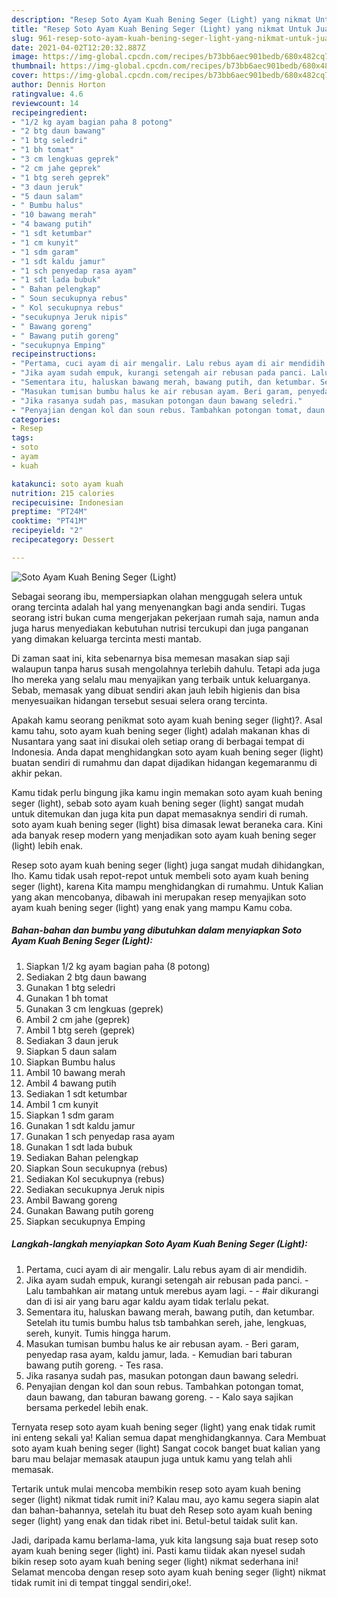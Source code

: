 ```yaml
---
description: "Resep Soto Ayam Kuah Bening Seger (Light) yang nikmat Untuk Jualan"
title: "Resep Soto Ayam Kuah Bening Seger (Light) yang nikmat Untuk Jualan"
slug: 961-resep-soto-ayam-kuah-bening-seger-light-yang-nikmat-untuk-jualan
date: 2021-04-02T12:20:32.887Z
image: https://img-global.cpcdn.com/recipes/b73bb6aec901bedb/680x482cq70/soto-ayam-kuah-bening-seger-light-foto-resep-utama.jpg
thumbnail: https://img-global.cpcdn.com/recipes/b73bb6aec901bedb/680x482cq70/soto-ayam-kuah-bening-seger-light-foto-resep-utama.jpg
cover: https://img-global.cpcdn.com/recipes/b73bb6aec901bedb/680x482cq70/soto-ayam-kuah-bening-seger-light-foto-resep-utama.jpg
author: Dennis Horton
ratingvalue: 4.6
reviewcount: 14
recipeingredient:
- "1/2 kg ayam bagian paha 8 potong"
- "2 btg daun bawang"
- "1 btg seledri"
- "1 bh tomat"
- "3 cm lengkuas geprek"
- "2 cm jahe geprek"
- "1 btg sereh geprek"
- "3 daun jeruk"
- "5 daun salam"
- " Bumbu halus"
- "10 bawang merah"
- "4 bawang putih"
- "1 sdt ketumbar"
- "1 cm kunyit"
- "1 sdm garam"
- "1 sdt kaldu jamur"
- "1 sch penyedap rasa ayam"
- "1 sdt lada bubuk"
- " Bahan pelengkap"
- " Soun secukupnya rebus"
- " Kol secukupnya rebus"
- "secukupnya Jeruk nipis"
- " Bawang goreng"
- " Bawang putih goreng"
- "secukupnya Emping"
recipeinstructions:
- "Pertama, cuci ayam di air mengalir. Lalu rebus ayam di air mendidih."
- "Jika ayam sudah empuk, kurangi setengah air rebusan pada panci. Lalu tambahkan air matang untuk merebus ayam lagi.  #air dikurangi dan di isi air yang baru agar kaldu ayam tidak terlalu pekat."
- "Sementara itu, haluskan bawang merah, bawang putih, dan ketumbar. Setelah itu tumis bumbu halus tsb tambahkan sereh, jahe, lengkuas, sereh, kunyit. Tumis hingga harum."
- "Masukan tumisan bumbu halus ke air rebusan ayam. Beri garam, penyedap rasa ayam, kaldu jamur, lada. Kemudian bari taburan bawang putih goreng. Tes rasa."
- "Jika rasanya sudah pas, masukan potongan daun bawang seledri."
- "Penyajian dengan kol dan soun rebus. Tambahkan potongan tomat, daun bawang, dan taburan bawang goreng.  Kalo saya sajikan bersama perkedel lebih enak."
categories:
- Resep
tags:
- soto
- ayam
- kuah

katakunci: soto ayam kuah 
nutrition: 215 calories
recipecuisine: Indonesian
preptime: "PT24M"
cooktime: "PT41M"
recipeyield: "2"
recipecategory: Dessert

---
```



![Soto Ayam Kuah Bening Seger (Light)](https://img-global.cpcdn.com/recipes/b73bb6aec901bedb/680x482cq70/soto-ayam-kuah-bening-seger-light-foto-resep-utama.jpg)

Sebagai seorang ibu, mempersiapkan olahan menggugah selera untuk orang tercinta adalah hal yang menyenangkan bagi anda sendiri. Tugas seorang istri bukan cuma mengerjakan pekerjaan rumah saja, namun anda juga harus menyediakan kebutuhan nutrisi tercukupi dan juga panganan yang dimakan keluarga tercinta mesti mantab.

Di zaman  saat ini, kita sebenarnya bisa memesan masakan siap saji walaupun tanpa harus susah mengolahnya terlebih dahulu. Tetapi ada juga lho mereka yang selalu mau menyajikan yang terbaik untuk keluarganya. Sebab, memasak yang dibuat sendiri akan jauh lebih higienis dan bisa menyesuaikan hidangan tersebut sesuai selera orang tercinta. 



Apakah kamu seorang penikmat soto ayam kuah bening seger (light)?. Asal kamu tahu, soto ayam kuah bening seger (light) adalah makanan khas di Nusantara yang saat ini disukai oleh setiap orang di berbagai tempat di Indonesia. Anda dapat menghidangkan soto ayam kuah bening seger (light) buatan sendiri di rumahmu dan dapat dijadikan hidangan kegemaranmu di akhir pekan.

Kamu tidak perlu bingung jika kamu ingin memakan soto ayam kuah bening seger (light), sebab soto ayam kuah bening seger (light) sangat mudah untuk ditemukan dan juga kita pun dapat memasaknya sendiri di rumah. soto ayam kuah bening seger (light) bisa dimasak lewat beraneka cara. Kini ada banyak resep modern yang menjadikan soto ayam kuah bening seger (light) lebih enak.

Resep soto ayam kuah bening seger (light) juga sangat mudah dihidangkan, lho. Kamu tidak usah repot-repot untuk membeli soto ayam kuah bening seger (light), karena Kita mampu menghidangkan di rumahmu. Untuk Kalian yang akan mencobanya, dibawah ini merupakan resep menyajikan soto ayam kuah bening seger (light) yang enak yang mampu Kamu coba.

<!--inarticleads1-->

##### Bahan-bahan dan bumbu yang dibutuhkan dalam menyiapkan Soto Ayam Kuah Bening Seger (Light):

1. Siapkan 1/2 kg ayam bagian paha (8 potong)
1. Sediakan 2 btg daun bawang
1. Gunakan 1 btg seledri
1. Gunakan 1 bh tomat
1. Gunakan 3 cm lengkuas (geprek)
1. Ambil 2 cm jahe (geprek)
1. Ambil 1 btg sereh (geprek)
1. Sediakan 3 daun jeruk
1. Siapkan 5 daun salam
1. Siapkan  Bumbu halus
1. Ambil 10 bawang merah
1. Ambil 4 bawang putih
1. Sediakan 1 sdt ketumbar
1. Ambil 1 cm kunyit
1. Siapkan 1 sdm garam
1. Gunakan 1 sdt kaldu jamur
1. Gunakan 1 sch penyedap rasa ayam
1. Gunakan 1 sdt lada bubuk
1. Sediakan  Bahan pelengkap
1. Siapkan  Soun secukupnya (rebus)
1. Sediakan  Kol secukupnya (rebus)
1. Sediakan secukupnya Jeruk nipis
1. Ambil  Bawang goreng
1. Gunakan  Bawang putih goreng
1. Siapkan secukupnya Emping




<!--inarticleads2-->

##### Langkah-langkah menyiapkan Soto Ayam Kuah Bening Seger (Light):

1. Pertama, cuci ayam di air mengalir. Lalu rebus ayam di air mendidih.
1. Jika ayam sudah empuk, kurangi setengah air rebusan pada panci. - Lalu tambahkan air matang untuk merebus ayam lagi. -  - #air dikurangi dan di isi air yang baru agar kaldu ayam tidak terlalu pekat.
1. Sementara itu, haluskan bawang merah, bawang putih, dan ketumbar. Setelah itu tumis bumbu halus tsb tambahkan sereh, jahe, lengkuas, sereh, kunyit. Tumis hingga harum.
1. Masukan tumisan bumbu halus ke air rebusan ayam. - Beri garam, penyedap rasa ayam, kaldu jamur, lada. - Kemudian bari taburan bawang putih goreng. - Tes rasa.
1. Jika rasanya sudah pas, masukan potongan daun bawang seledri.
1. Penyajian dengan kol dan soun rebus. Tambahkan potongan tomat, daun bawang, dan taburan bawang goreng. -  - Kalo saya sajikan bersama perkedel lebih enak.




Ternyata resep soto ayam kuah bening seger (light) yang enak tidak rumit ini enteng sekali ya! Kalian semua dapat menghidangkannya. Cara Membuat soto ayam kuah bening seger (light) Sangat cocok banget buat kalian yang baru mau belajar memasak ataupun juga untuk kamu yang telah ahli memasak.

Tertarik untuk mulai mencoba membikin resep soto ayam kuah bening seger (light) nikmat tidak rumit ini? Kalau mau, ayo kamu segera siapin alat dan bahan-bahannya, setelah itu buat deh Resep soto ayam kuah bening seger (light) yang enak dan tidak ribet ini. Betul-betul taidak sulit kan. 

Jadi, daripada kamu berlama-lama, yuk kita langsung saja buat resep soto ayam kuah bening seger (light) ini. Pasti kamu tiidak akan nyesel sudah bikin resep soto ayam kuah bening seger (light) nikmat sederhana ini! Selamat mencoba dengan resep soto ayam kuah bening seger (light) nikmat tidak rumit ini di tempat tinggal sendiri,oke!.

